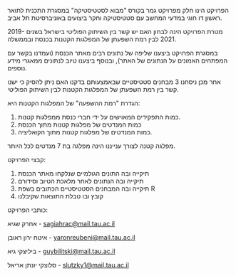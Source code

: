 הפרויקט הינו חלק מפרויקט גמר בקורס "מבוא לסטטיסטיקה" במסגרת התכנית לתואר ראשון דו חוגי במדעי המחשב עם סטטיסטיקה וחקר ביצועים באוניברסיטת תל אביב.


מטרת הפרויקט הינה לבחון האם יש קשר בין השיתוק הפוליטי בישראל בשנים 2019-2021 לבין רמת השפעתן של המפלגות הקטנות בכנסת ובממשלה.

במסגרת הפרויקט ביצענו שליפה של נתונים רבים מאתר הכנסת (ועמדנו בקשר עם המפתחים האמונים על הנתונים של האתר), ובנוסף ביצענו טיוב לנתונים ממאגרי מידע נוספים.

אחר מכן ניסחנו 3 מבחנים סטטיסטיים שבאמצעותם בדקנו האם ניתן להסיק כי ישנו קשר בין רמת השפעתן של המפלגות הקטנות לבין השיתוק הפוליטי.

הגדרת "רמת ההשפעה" של המפלגות הקטנות היא:
1. כמות התפקידים המאוישים על ידי חברי כנסת ממפלגות קטנות.
2. כמות המנדטים של מפלגות קטנות מתוך הכנסת
3. כמות המנדטים של מפלגות קטנות מתוך הקואליציה.

מפלגה קטנה לצורך ענייננו הינה מפלגה בת 7 מנדטים לכל היותר.
 
קבצי הפרויקט:
1. תיקייה ובה התונים הגולמיים שנלקחו מאתר הכנסת
2. תיקייה ובה הנתונים לאחר מלאכת הטיוב וסידורם
3. תיקייה ובה המבחנים הסטטיסטיים הכתובים בשפת R
4. קובץ ובו טבלת התוצאות שקיבלנו






כותבי הפרויקט:

אחרק שגיא - sagiahrac@mail.tau.ac.il

איטח ירון ראובן - yaronreubeni@mail.tau.ac.il

ביליצקי גיא - guybilitski@mail.tau.ac.il

סלוצקי יונתן אריאל - slutzky1@mail.tau.ac.il

